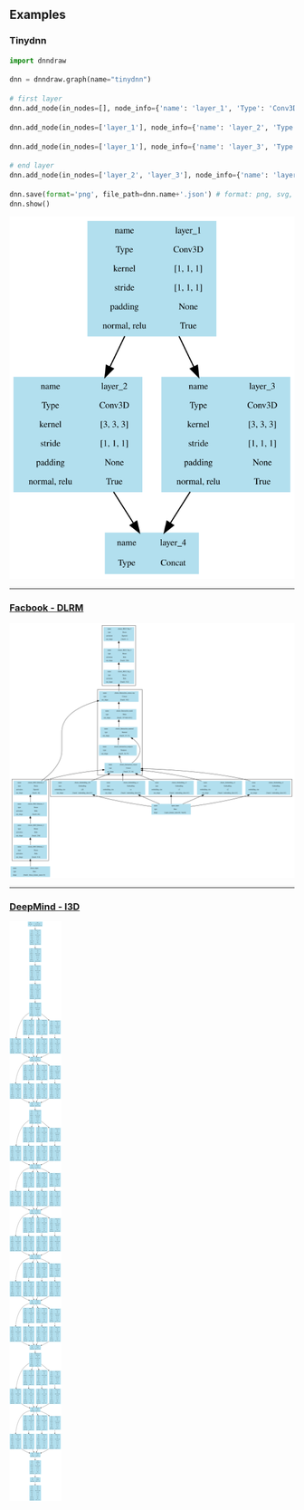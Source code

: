 ## Examples


### Tinydnn

```python
import dnndraw

dnn = dnndraw.graph(name="tinydnn")

# first layer
dnn.add_node(in_nodes=[], node_info={'name': 'layer_1', 'Type': 'Conv3D', 'kernel': [1, 1, 1], 'stride': [1, 1, 1], 'padding': 'None', 'normal, relu': 'True'})

dnn.add_node(in_nodes=['layer_1'], node_info={'name': 'layer_2', 'Type': 'Conv3D', 'kernel': [3, 3, 3], 'stride': [1, 1, 1], 'padding': 'None', 'normal, relu': 'True'})

dnn.add_node(in_nodes=['layer_1'], node_info={'name': 'layer_3', 'Type': 'Conv3D', 'kernel': [3, 3, 3], 'stride': [1, 1, 1], 'padding': 'None', 'normal, relu': 'True'})

# end layer
dnn.add_node(in_nodes=['layer_2', 'layer_3'], node_info={'name': 'layer_4', 'Type': 'Concat'})

dnn.save(format='png', file_path=dnn.name+'.json') # format: png, svg, pdf, ...
dnn.show()
```

![](https://raw.githubusercontent.com/AINoobs/repo_src/master/DnnDraw/tinydnn.gv.svg)

---

### [Facbook - DLRM](https://arxiv.org/abs/1906.00091)

![](https://raw.githubusercontent.com/AINoobs/repo_src/master/DnnDraw/DLRM.gv.svg)

---

### [DeepMind - I3D](https://arxiv.org/abs/1705.07750)

![](https://raw.githubusercontent.com/AINoobs/repo_src/master/DnnDraw/I3D_Topology.gv.svg)
